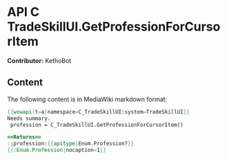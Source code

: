 # API C TradeSkillUI.GetProfessionForCursorItem

**Contributor:** KethoBot

## Content

The following content is in MediaWiki markdown format:

```mediawiki
{{wowapi|t=a|namespace=C_TradeSkillUI|system=TradeSkillUI}}
Needs summary.
 profession = C_TradeSkillUI.GetProfessionForCursorItem()

==Returns==
:;profession:{{apitype|Enum.Profession?}}
{{:Enum.Profession|nocaption=1}}
```